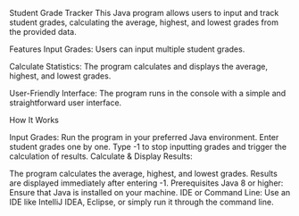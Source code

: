Student Grade Tracker
This Java program allows users to input and track student grades, calculating the average, highest, and lowest grades from the provided data.

Features
Input Grades: Users can input multiple student grades.

Calculate Statistics: The program calculates and displays the average, highest, and lowest grades.

User-Friendly Interface: The program runs in the console with a simple and straightforward user interface.

How It Works

Input Grades:
Run the program in your preferred Java environment.
Enter student grades one by one.
Type -1 to stop inputting grades and trigger the calculation of results.
Calculate & Display Results:

The program calculates the average, highest, and lowest grades.
Results are displayed immediately after entering -1.
Prerequisites
Java 8 or higher: Ensure that Java is installed on your machine.
IDE or Command Line: Use an IDE like IntelliJ IDEA, Eclipse, or simply run it through the command line.
